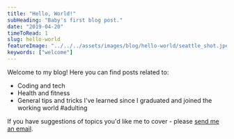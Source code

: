 ```yaml
---
title: "Hello, World!"
subHeading: "Baby's first blog post."
date: "2019-04-20"
timeToRead: 1
slug: hello-world
featureImage: "../../../assets/images/blog/hello-world/seattle_shot.jpeg"
keywords: ["welcome"]
---
```


Welcome to my blog! Here you can find posts related to:

- Coding and tech
- Health and fitness
- General tips and tricks I've learned since I graduated and joined the working world #adulting

If you have suggestions of topics you'd like me to cover - please [send me an email](mailto:sarahjmorash@gmail.com).
